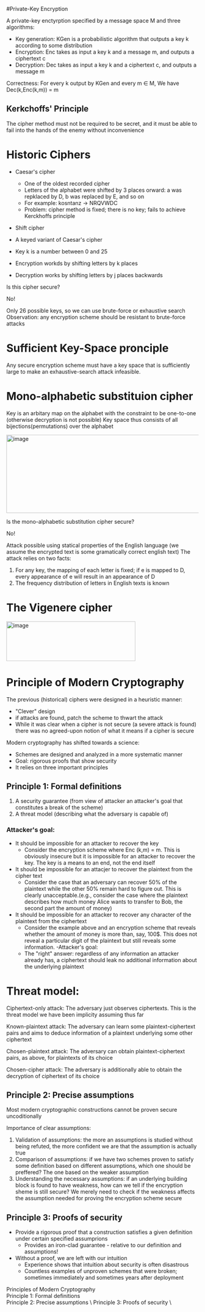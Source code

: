 
#Private-Key Encryption

A private-key enctyrption specified by a message space M and three algorithms:

- Key generation: KGen is a probabilistic algorithm that outputs a key k according to some distribution
- Encryption: Enc takes as input a key k and a message m, and outputs a ciphertext c
- Decryption: Dec takes as input a key k and a ciphertext c, and outputs a message m

Correctness: For every k output by KGen and every m ∈ M, We have Dec(k,Enc(k,m)) = m

## Kerkchoffs' Principle

The cipher method must not be required to be secret, and it must be able to fail into the hands of the enemy without inconvenience

# Historic Ciphers

- Caesar's cipher
  - One of the oldest recorded cipher
  - Letters of the alphabet were shifted by 3 places orward: a was repklaced by D, b was replaced by E, and so on
  - For example: kosntanz -> NRQVWDC
  - Problem: cipher method is fixed; there is no key; fails to achieve Kerckhoffs principle

- Shift cipher
- A keyed variant of Caesar's cipher
- Key k is a number between 0 and 25
- Encryption workds by shifting letters by k places
- Decryption works by shifting letters by j places backwards

Is this cipher secure?

No!

Only 26 possible keys, so we can use brute-force or exhaustive search
Observation: any encryption scheme should be resistant to brute-force attacks

# Sufficient Key-Space pronciple
Any secure encryption scheme must have a key space that is sufficiently large to make an exhaustive-search attack infeasible.

# Mono-alphabetic substituion cipher
Key is an arbitary map on the alphabet with the constraint to be one-to-one (otherwise decryption is not possible)
Key space thus consists of all bijections(permutations) over the alphabet

<img width="777" height="205" alt="image" src="https://github.com/user-attachments/assets/2688725e-fc49-4afc-8060-41935a0aa965" />

Is the mono-alphabetic substitution cipher secure?

No!

Attack possible using statical properties of the English language (we assume the encrypted text is some gramatically correct english text)
The attack relies on two facts:

1. For any key, the mapping of each letter is fixed; if e is mapped to D, every appearance of e will result in an appearance of D
2. The frequency distribution of letters in English texts is known

# The Vigenere cipher

<img width="338" height="104" alt="image" src="https://github.com/user-attachments/assets/850af505-b25c-4a07-a720-036b6beb0611" />


# Principle of Modern Cryptography

The previous (historical) ciphers were designed in a heuristic manner:
- "Clever" design
- if attacks are found, patch the scheme to thwart the attack
- While it was clear when a cipher is not secure (a severe attack is found) there was no agreed-upon notion of what it means if a cipher is secure

Modern cryptography has shifted towards a science:

- Schemes are designed and analyzed in a more systematic manner
- Goal: rigorous proofs that show security
- It relies on three important principles

## Principle 1: Formal definitions

1. A security guarantee (from view of attacker an attacker's goal that constitutes a break of the scheme)
2. A threat model (describing what the adversary is capable of)

### Attacker's goal:

- It should be impossible for an attacker to recover the key
  - Consider the encryption scheme where Enc (k,m) = m. This is obviously insecure but it is impossible for an attacker to recover the key. The key is a means to an end, not the end itself
- It should be impossible for an attacjer to recover the plaintext from the cipher text
  - Consider the case that an adversary can recover 50% of the plaintext while the other 50% remain hard to figure out. This is clearly unacceptable.(e.g., consider the case where the plaintext describes how much money Alice wants to transfer to Bob, the second part the amount of money)
- It should be impossible for an attacker to recover any character of the plaintext from the ciphertext
  - Consider the example above and an encryption scheme that reveals whether the amount of money is more than, say, 100$. This does not reveal a particular digit of the plaintext but still reveals some information.
-Attacker's goal:
  - The "right" answer: regardless of any information an attacker already has, a ciphertext should leak no additional information about the underlying plaintext

# Threat model:

Ciphertext-only attack: The adversary just observes ciphertexts. This is the threat model we have been implicity assuming thus far

Known-plaintext attack: The adversary can learn some plaintext-ciphertext pairs and aims to deduce information of a plaintext underlying some other ciphertext

Chosen-plaintext attack: The adversary can obtain plaintext-ciphertext pairs, as above, for plaintexts of its choice

Chosen-cipher attack: The adversary is additionally able to obtain the decryption of ciphertext of its choice

## Principle 2: Precise assumptions

Most modern cryptographic constructions cannot be proven secure uncoditionally

Importance of clear  assumptions:

1. Validation of assumptions: the more an assumptions is studied without being refuted, the more confident we are that the assumption is actually true
2. Comparison of assumptions: if we have two schemes proven to satisfy some definition based on different assumptions, which one should be preffered? The one based on the weaker assumption
3. Understanding the necessary assumptions: if an underlying building block is found to have weakness, how can we tell if the encryption sheme is still secure? We merely need to check if the weakness affects the assumption needed for proving the encryption scheme secure

## Principle 3: Proofs of security

- Provide a rigorous proof that a construction satisfies a given definition under certain specified assumprions
  - Provides an iron-clad guarantee - relative to our definition and assumptions!
- Without a proof, we are left with our intuition
  - Experience shows that intuition about security is often disastrous
  - Countless examples of unproven schemes that were broken; sometimes immediately and sometimes years after deployment

Principles of Modern Cryptography \
Principle 1: Formal definitions \
Principle 2: Precise assumptions \ 
Principle 3: Proofs of security \
